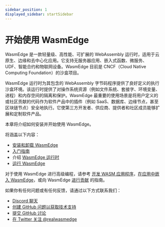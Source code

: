 ```yaml
---
sidebar_position: 1
displayed_sidebar: startSidebar
---
```


# 开始使用 WasmEdge

WasmEdge 是一款轻量级、高性能、可扩展的 WebAssembly 运行时，适用于云原生、边缘和去中心化应用。它支持无服务器应用、嵌入式函数、微服务、UDF、智能合约和物联网设备。WasmEdge 目前是 CNCF（Cloud Native Computing Foundation）的沙盒项目。

WasmEdge 运行时为其包含的 WebAssembly 字节码程序提供了良好定义的执行沙盒环境。该运行时提供了对操作系统资源（例如文件系统、套接字、环境变量、进程）和内存空间的隔离和保护。WasmEdge 最重要的使用场景是将用户定义的或社区贡献的代码作为软件产品中的插件（例如 SaaS、数据库、边缘节点，甚至区块链节点）安全地执行。它使第三方开发者、供应商、提供者和社区成员能够扩展和定制软件产品。

本章将介绍如何安装并开始使用 WasmEdge。

将涵盖以下内容：

- [安装和卸载 WasmEdge](install.md)
- [入门指南](/category/getting-started-with-wasmEdge)
- 介绍 [WasmEdge 运行时](/category/what-is-wasmedge)
- [运行 WasmEdge](/category/running-with-wasmedge)

对于使用 WasmEdge 进行高级编程，请参考 [开发 WASM 应用程序](../develop/overview.md)，[在应用中嵌入 WasmEdge](../embed/overview.md)，或向 WasmEdge [进行贡献](../contribute/overview.md) 的指南。

如果你有任何问题或有任何反馈，请通过以下方式联系我们：

- [Discord 聊天](https://discord.gg/U4B5sFTkFc)
- [创建 GitHub 问题以获取技术支持](https://github.com/WasmEdge/WasmEdge/issues)
- [提交 GitHub 讨论](https://github.com/WasmEdge/WasmEdge/discussions)
- [在 Twitter 关注 @realwasmedge](https://twitter.com/realwasmedge)
